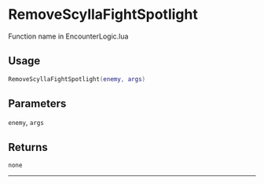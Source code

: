 # RemoveScyllaFightSpotlight
Function name in EncounterLogic.lua
## Usage
```lua
RemoveScyllaFightSpotlight(enemy, args)
```
## Parameters
`enemy`, `args`
## Returns
`none`

---